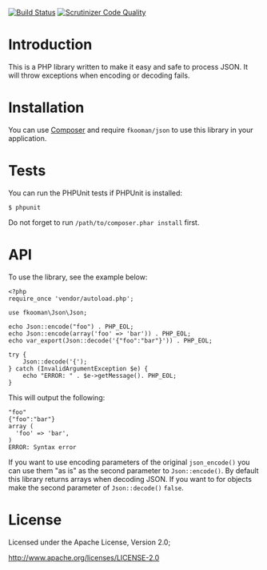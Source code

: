 [![Build Status](https://travis-ci.org/fkooman/php-lib-json.svg?branch=master)](https://travis-ci.org/fkooman/php-lib-json)
[![Scrutinizer Code Quality](https://scrutinizer-ci.com/g/fkooman/php-lib-json/badges/quality-score.png?b=master)](https://scrutinizer-ci.com/g/fkooman/php-lib-json/?branch=master)

# Introduction
This is a PHP library written to make it easy and safe to process JSON. It will
throw exceptions when encoding or decoding fails.

# Installation
You can use [Composer](https://getcomposer.org) and require `fkooman/json` to 
use this library in your application.

# Tests
You can run the PHPUnit tests if PHPUnit is installed:

    $ phpunit

Do not forget to run `/path/to/composer.phar install` first.

# API
To use the library, see the example below:

    <?php
    require_once 'vendor/autoload.php';

    use fkooman\Json\Json;

    echo Json::encode("foo") . PHP_EOL;
    echo Json::encode(array('foo' => 'bar')) . PHP_EOL;
    echo var_export(Json::decode('{"foo":"bar"}')) . PHP_EOL;

    try {
        Json::decode('{');
    } catch (InvalidArgumentException $e) {
        echo "ERROR: " . $e->getMessage(). PHP_EOL;
    }

This will output the following:

    "foo"
    {"foo":"bar"}
    array (
      'foo' => 'bar',
    )
    ERROR: Syntax error

If you want to use encoding parameters of the original `json_encode()` you can
use them "as is" as the second parameter to `Json::encode()`. By default this
library returns arrays when decoding JSON. If you want to for objects make the
second parameter of `Json::decode()` `false`.

# License
Licensed under the Apache License, Version 2.0;

   http://www.apache.org/licenses/LICENSE-2.0
